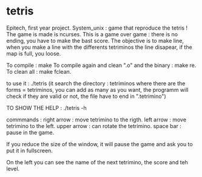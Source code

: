 # tetris
Epitech, first year project. System_unix : game that reproduce the tetris ! The game is made is ncurses. This is a game over game : there is no ending, you have to make the bast score. The objective is to make line, when you make a line with the differents tetriminos the line disapear, if the map is full, you loose.

To compile : make To compile again and clean ".o" and the binary : make re. To clean all : make fclean.

to use it : ./tetris
(it search the directory : tetriminos where there are the forms = tetriminos, you can add as many as you want, the programm will check if they are valid or not, the file have to end in ".tetrimino")


TO SHOW THE HELP :
./tetris -h

commmands :
right arrow : move tetrimino to the rigth.
left arrow : move tetrimino to the left.
upper arrow : can rotate the tetrimino.
space bar : pause in the game.

If you reduce the size of the window, it will pause the game and ask you to put it in fullscreen.

On the left you can see the name of the next tetrimino, the score and teh level.
